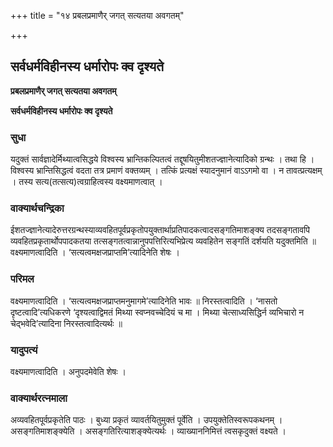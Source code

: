 +++
title = "१४ प्रबलप्रमाणैर् जगत् सत्यतया अवगतम्"

+++


## सर्वधर्मविहीनस्य धर्मारोपः क्व दृश्यते

**प्रबलप्रमाणैर् जगत् सत्यतया अवगतम्**

**सर्वधर्मविहीनस्य धर्मारोपः क्व दृश्यते**

### **सुधा**

यदुक्तं सार्वज्ञादेर्मिथ्यात्वसिद्धये विश्वस्य भ्रान्तिकल्पितत्वं तद्दूषयितुमीशतज्ज्ञानेत्यादिको ग्रन्थः । तथा हि । विश्वस्य भ्रान्तिसिद्धत्वं वदता तत्र प्रमाणं वक्तव्यम् । तत्किं प्रत्यक्षं स्यादनुमानं वाऽऽगमो वा । न तावत्प्रत्यक्षम् । तस्य सत्य(तत्सत्य)त्वग्राहित्वस्य वक्ष्यमाणत्वात् ।

### **वाक्यार्थचन्द्रिका**

ईशतज्ज्ञानेत्यादेरुत्तरग्रन्थस्याव्यवहितपूर्वप्रकृतोपयुक्तार्थाप्रतिपादकत्वादसङ्गतिमाशङ्क्य तदसङ्गतावपि व्यवहितप्रकृतार्थोपपादकतया तत्सङ्गतत्वान्नानुपपत्तिरित्यभिप्रेत्य व्यवहितेन सङ्गतिं दर्शयति यदुक्तमिति ॥ वक्ष्यमाणत्वादिति । ‘सत्यत्वमक्षजप्राप्तमि’त्यादिनेति शेषः ।

### **परिमल**

वक्ष्यमाणत्वादिति । ‘सत्यत्वमक्षजप्राप्तमनुमागमे’त्यादिनेति भावः ॥ निरस्तत्वादिति । ‘नासतो दृष्टत्वादि’त्यधिकरणे ‘दृश्यत्वाद्विमतं मिथ्या स्वप्नवच्चेदियं च मा । मिथ्या चेत्साध्यसिद्धिर्न व्यभिचारो न चेद्भवेदि’त्यादिना निरस्तत्वादित्यर्थः ॥

### **यादुपत्यं**

वक्ष्यमाणत्वादिति । अनुपदमेवेति शेषः ।

### **वाक्यार्थरत्नमाला**

अव्यवहितपूर्वप्रकृतेति पाठः । बुध्या प्रकृतं व्यावर्तयितुमुक्तं पूर्वेति । उपयुक्तेतिस्वरूपकथनम् । असङ्गतिमाशङ्क्येति । असङ्गतिरित्याशङ्क्येत्यर्थः । व्याख्याननिमित्तं त्वसकृदुक्तं वक्ष्यते ।

